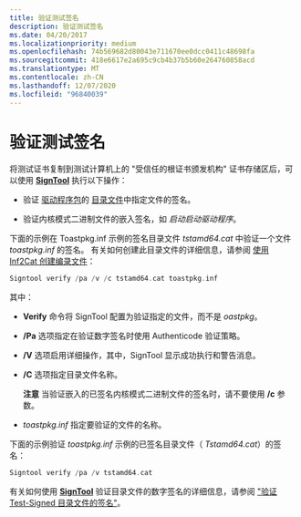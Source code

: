 ```yaml
---
title: 验证测试签名
description: 验证测试签名
ms.date: 04/20/2017
ms.localizationpriority: medium
ms.openlocfilehash: 74b569682d80043e711670ee0dcc0411c48698fa
ms.sourcegitcommit: 418e6617e2a695c9cb4b37b5b60e264760858acd
ms.translationtype: MT
ms.contentlocale: zh-CN
ms.lasthandoff: 12/07/2020
ms.locfileid: "96840039"
---
```

# <a name="verifying-the-test-signature"></a>验证测试签名


将测试证书复制到测试计算机上的 "受信任的根证书颁发机构" 证书存储区后，可以使用 [**SignTool**](../devtest/signtool.md) 执行以下操作：

-   验证 [驱动程序包](driver-packages.md)的 [目录文件](catalog-files.md)中指定文件的签名。

-   验证内核模式二进制文件的嵌入签名，如 *启动启动驱动程序*。

下面的示例在 Toastpkg.inf 示例的签名目录文件 *tstamd64.cat* 中验证一个文件 *toastpkg.inf* 的签名。 有关如何创建此目录文件的详细信息，请参阅 [使用 Inf2Cat 创建编录文件](using-inf2cat-to-create-a-catalog-file.md)：

```cpp
Signtool verify /pa /v /c tstamd64.cat toastpkg.inf
```

其中：

-   **Verify** 命令将 SignTool 配置为验证指定的文件，而不是 *oastpkg*。

-   **/Pa** 选项指定在验证数字签名时使用 Authenticode 验证策略。

-   **/V** 选项启用详细操作，其中，SignTool 显示成功执行和警告消息。

-   **/C** 选项指定目录文件名称。

    **注意**  当验证嵌入的已签名内核模式二进制文件的签名时，请不要使用 **/c** 参数。

     

-   *toastpkg.inf* 指定要验证的文件的名称。

下面的示例验证 *toastpkg.inf* 示例的已签名目录文件（ *Tstamd64.cat*）的签名：

```cpp
Signtool verify /pa /v tstamd64.cat
```

有关如何使用 [**SignTool**](../devtest/signtool.md) 验证目录文件的数字签名的详细信息，请参阅 ["验证 Test-Signed 目录文件的签名"](verifying-the-signature-of-a-test-signed-catalog-file.md)。

 

